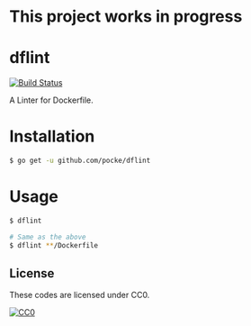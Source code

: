 This project works in progress
=================

dflint
===================

[![Build Status](https://travis-ci.org/pocke/dflint.svg?branch=master)](https://travis-ci.org/pocke/dflint)

A Linter for Dockerfile.



Installation
==============

```sh
$ go get -u github.com/pocke/dflint
```


Usage
=======


```sh
$ dflint

# Same as the above
$ dflint **/Dockerfile
```



License
-------

These codes are licensed under CC0.

[![CC0](http://i.creativecommons.org/p/zero/1.0/88x31.png "CC0")](http://creativecommons.org/publicdomain/zero/1.0/deed.en)
